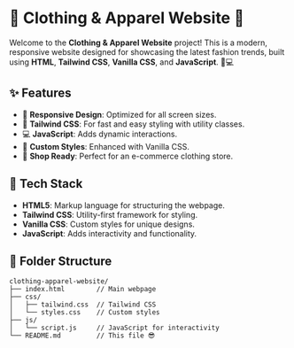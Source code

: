 # 👗 Clothing & Apparel Website 🧥

Welcome to the **Clothing & Apparel Website** project! This is a modern, responsive website designed for showcasing the latest fashion trends, built using **HTML**, **Tailwind CSS**, **Vanilla CSS**, and **JavaScript**. 🎨💻

## ✨ Features

- 📱 **Responsive Design**: Optimized for all screen sizes.
- 🎨 **Tailwind CSS**: For fast and easy styling with utility classes.
- 💻 **JavaScript**: Adds dynamic interactions.
- 🌟 **Custom Styles**: Enhanced with Vanilla CSS.
- 🛒 **Shop Ready**: Perfect for an e-commerce clothing store.

## 🚀 Tech Stack

- **HTML5**: Markup language for structuring the webpage.
- **Tailwind CSS**: Utility-first framework for styling.
- **Vanilla CSS**: Custom styles for unique designs.
- **JavaScript**: Adds interactivity and functionality.

## 📂 Folder Structure

```plaintext
clothing-apparel-website/
├── index.html        // Main webpage
├── css/
│   ├── tailwind.css  // Tailwind CSS
│   └── styles.css    // Custom styles
├── js/
│   └── script.js     // JavaScript for interactivity
└── README.md         // This file 😎
